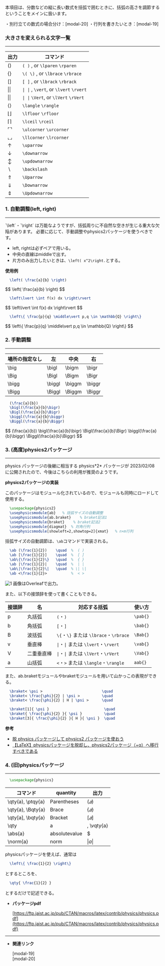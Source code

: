 <!-- 10 -->
<!--大きなかっこ(数式)-->

<aside class="warning">
<div>
本項目は、分数などの縦に長い数式を括弧で囲むときに、括弧の高さを調節するということをメインに扱います。

・別行立ての数式の場合分け：[modal-20]<!--場合分け(数式中)-->
・行列を書きたいとき：[modal-19]
</div>
</aside>

### **大きさを変えられる文字一覧**

---

| **出力** | **コマンド** |
| --- | --- |
| $( )$ | `( )` , or `\lparen`  `\rparen` |
| $\{ \}$ | `\( \)` , or `\lbrace`  `\rbrace` |
| $[ ]$ | `[ ]` , or `\lbrack`  `\rbrack` |
| $\lvert \rvert$ | `\| \|` , `\vert`, or `\lvert`  `\rvert` |
| $\| \|$ | `\| \|` `\Vert`, or `\lVert`  `\rVert` |
| $\langle\rangle$ | `\langle`  `\rangle` |
| $\lfloor\rfloor$ | `\lfloor`  `\rfloor` |
| $\lceil \rceil$ | `\lceil`  `\rceil` |
| $\ulcorner \urcorner$ | `\ulcorner`  `\urcorner` |
| $\llcorner \lrcorner$ | `\llcorner`  `\lrcorner` |
| $\uparrow$ | `\uparrow` |
| $\downarrow$ | `\downarrow` |
| $\updownarrow$ | `\updownarrow` |
| $\backslash$ | `\backslash` |
| $\Uparrow$ | `\Uparrow` |
| $\Downarrow$ | `\Downarrow` |
| $\Updownarrow$ | `\Updownarrow` |

### **1. 自動調整(left, right)**

---


<aside class="warning">
<div>
`\left`・`\right` は万能なようですが、括弧周りに不自然な空きが生じる重大な欠陥があります。
必要に応じて、手動調整やphysics2パッケージを使うべきです。
</div>
</aside>

- left, rightは必ずペアで用いる。
- 中央の直線はmiddleで出す。
- 片方のみ出力したいときは、`\left( x^2\right.`とする。

**使用例**

```latex
  \left( \frac{a}{b} \right)
```
<div>
$$
\left( \frac{a}{b} \right)
$$
</div>

```latex
  \left\lvert \int f(x) dx \right\rvert
```
<div>
$$
\left\lvert \int f(x) dx \right\rvert
$$
</div>

```latex
  \left\{ \frac{p}{q} \middle\vert p,q \in \mathbb{Q} \right\}
```

<div>
$$
\left\{ \frac{p}{q} \middle\vert p,q \in \mathbb{Q} \right\}
$$
</div>

### **2. 手動調整**

---

| **場所の指定なし** | **左** | **中央** | **右** |
| --- | --- | --- | --- |
| \big | \bigl | \bigm | \bigr |
| \Big | \Bigl | \Bigm | \Bigr |
| \bigg | \biggl | \biggm | \biggr |
| \Bigg | \Biggl | \Biggm | \Biggr |

```latex
  (\frac{a}{b})
  \bigl(\frac{a}{b}\bigr)
  \Bigl(\frac{a}{b}\Bigr)
  \biggl(\frac{a}{b}\biggr)
  \Biggl(\frac{a}{b}\Biggr)
```

<div>
$$
(\frac{a}{b})
\bigl(\frac{a}{b}\bigr)
\Bigl(\frac{a}{b}\Bigr)
\biggl(\frac{a}{b}\biggr)
\Biggl(\frac{a}{b}\Biggr)
$$
</div>

### **3. (高度)physics2パッケージ**

---

<aside class="warning">
<div>
physics パッケージの後継に相当する physics*2* パッケージが 2023/02/08 に公開されたので、今後はこちらの利用が推奨のようです。
</div>
</aside>

**physics2パッケージの実装**

このパッケージはモジュール化されているので、モジュールも同時にロードして使用する。

```latex
  \usepackage{physics2}
  \usephysicsmodule{ab}   % 括弧サイズの自動調整
  \usephysicsmodule{ab.braket}    % braket記法1
  \usephysicsmodule{braket}    % braket記法2
  \usephysicsmodule{diagmat}  % 対角行列
  \usephysicsmodule[showleft=2,showtop=2]{xmat}   % n×m行列
```

括弧サイズの自動調節は、`\ab`コマンドで実装される。

```latex
  \ab (\frac{1}{2})    \quad  %  ( )
  \ab [\frac{1}{2}]    \quad  %  [ ]
  \ab\{\frac{1}{2}\}   \quad  %  { }
  \ab |\frac{1}{2}|    \quad  %  | |
  \ab\|\frac{1}{2}\|   \quad  % \| \|
  \ab <\frac{1}{2}>           %  < >
```

![1](./CheatSheet/big-brackets-in-equation/1.png)
画像はOverleafで出力。


また、以下の接頭辞を使って書くこともできる。

| **接頭辞** | **名** | **対応する括弧** | **使い方** |
| --- | --- | --- | --- |
| p | 丸括弧 | `(`・`)` | `\pab{}` |
| b | 角括弧 | `[`・`]` | `\bab{}` |
| B | 波括弧 | `\{`・`\}` または `\lbrace`・`\rbrace` | `\Bab{}` |
| v | 垂直棒 | `\|`・`\|` または `\lvert`・`\rvert` | `\vab{}` |
| V | 二重垂直棒 | `\|`・`\|` または `\lVert`・`\rVert` | `\Vab{}` |
| a | 山括弧 | `<`・`>` または `\langle`・`\rangle` | `aab{}` |

また、ab.braketモジュールやbraketモジュールを用いて山かっこの表現ができる。

```latex
  \braket< \psi >                           \quad
  \braket< \frac{\phi}{2} | \psi >          \quad
  \braket< \frac{\phi}{2} | H | \psi >      \quad
```

```latex
  \braket[1]{ \psi }                         \quad
  \braket{ \frac{\phi}{2} }{ \psi }          \quad
  \braket[3]{ \frac{\phi}{2} }{ H }{ \psi }  \quad
```

**参考**

- [脱 physics パッケージして physics2 パッケージを使おう](https://qiita.com/Yarakashi_Kikohshi/items/131e2324f401c3effb84)
- [【LaTeX】physicsパッケージを脱却し、physics2パッケージ（+α）へ移行すべきである](https://qiita.com/gawara-t/items/57834e06f7fd95c18d26)

### **4. (旧)physicsパッケージ**

---

```latex
  \usepackage{physics}
```

| **コマンド** | quantity | **出力** |
| --- | --- | --- |
| \qty(a), \ptqy{a} | Parentheses | $(𝑎)$ |
| \qty{a}, \Bqty{a} | Brace | $\{𝑎\}$ |
| \qty[a], \bqty{a} | Bracket | $[𝑎]$ |
| \qty|a|, \vqty{a} | Vertical bar | $|a|$ |
| \abs{a} | absolutevalue | $|a|$ |
| \norm{a} | norm | $\|a\|$ |

physicsパッケージを使えば、通常は

```latex
  \left\{ \frac{1}{2} \right\}
```

とするところを、

```latex
  \qty{ \frac{1}{2} }
```

とするだけで記述できる。

- **パッケージpdf**
    
    [https://ftp.jaist.ac.jp/pub/CTAN/macros/latex/contrib/physics/physics.pdf](https://ftp.jaist.ac.jp/pub/CTAN/macros/latex/contrib/physics/physics.pdf)
    

---

- **関連リンク**
    
    <div class="related-link-wrapper">
      [modal-19]<!--行列(数式)--><br>
      [modal-20]<!--場合分け(数式中)-->
    </div>
